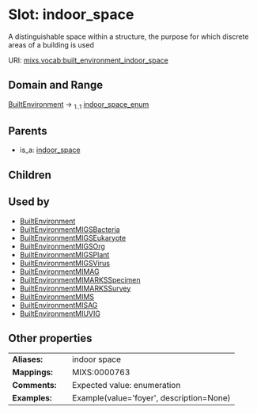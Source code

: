 
# Slot: indoor_space


A distinguishable space within a structure, the purpose for which discrete areas of a building is used

URI: [mixs.vocab:built_environment_indoor_space](https://w3id.org/mixs/vocab/built_environment_indoor_space)


## Domain and Range

[BuiltEnvironment](BuiltEnvironment.md) &#8594;  <sub>1..1</sub> [indoor_space_enum](indoor_space_enum.md)

## Parents

 *  is_a: [indoor_space](indoor_space.md)

## Children


## Used by

 * [BuiltEnvironment](BuiltEnvironment.md)
 * [BuiltEnvironmentMIGSBacteria](BuiltEnvironmentMIGSBacteria.md)
 * [BuiltEnvironmentMIGSEukaryote](BuiltEnvironmentMIGSEukaryote.md)
 * [BuiltEnvironmentMIGSOrg](BuiltEnvironmentMIGSOrg.md)
 * [BuiltEnvironmentMIGSPlant](BuiltEnvironmentMIGSPlant.md)
 * [BuiltEnvironmentMIGSVirus](BuiltEnvironmentMIGSVirus.md)
 * [BuiltEnvironmentMIMAG](BuiltEnvironmentMIMAG.md)
 * [BuiltEnvironmentMIMARKSSpecimen](BuiltEnvironmentMIMARKSSpecimen.md)
 * [BuiltEnvironmentMIMARKSSurvey](BuiltEnvironmentMIMARKSSurvey.md)
 * [BuiltEnvironmentMIMS](BuiltEnvironmentMIMS.md)
 * [BuiltEnvironmentMISAG](BuiltEnvironmentMISAG.md)
 * [BuiltEnvironmentMIUVIG](BuiltEnvironmentMIUVIG.md)

## Other properties

|  |  |  |
| --- | --- | --- |
| **Aliases:** | | indoor space |
| **Mappings:** | | MIXS:0000763 |
| **Comments:** | | Expected value: enumeration |
| **Examples:** | | Example(value='foyer', description=None) |

